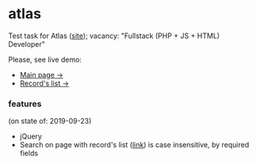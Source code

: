 # atlas
Test task for Atlas ([site](http://atlasbus.ru/)); vacancy: "Fullstack (PHP + JS + HTML) Developer"  

Please, see live demo:  
- [Main page →](https://it4joy.ru/atlas/index.html)
- [Record's list →](https://it4joy.ru/atlas/records.html)

### features
(on state of: 2019-09-23)  
- jQuery
- Search on page with record's list ([link](https://it4joy.ru/atlas/records.html)) is case insensitive, by required fields
